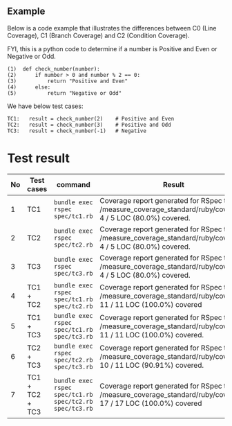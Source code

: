 
Example
-------

Below is a code example that illustrates the differences between C0 (Line Coverage), C1 (Branch Coverage) and C2 (Condition Coverage).

FYI, this is a python code to determine if a number is Positive and Even or Negative or Odd.

```
(1)  def check_number(number):
(2)      if number > 0 and number % 2 == 0:
(3)          return "Positive and Even"
(4)      else:
(5)          return "Negative or Odd"

```

We have below test cases:

```
TC1:   result = check_number(2)    # Positive and Even
TC2:   result = check_number(3)    # Positive and Odd
TC3:   result = check_number(-1)   # Negative
```

Test result
===========

| No | Test cases | command | Result |
| --- | --- | --- | --- |
| 1 | TC1 | `bundle exec rspec spec/tc1.rb` | Coverage report generated for RSpec to /measure_coverage_standard/ruby/coverage. 4 / 5 LOC (80.0%) covered. |
| 2 | TC2 | `bundle exec rspec spec/tc2.rb` | Coverage report generated for RSpec to /measure_coverage_standard/ruby/coverage. 4 / 5 LOC (80.0%) covered. |
| 3 | TC3 | `bundle exec rspec spec/tc3.rb` | Coverage report generated for RSpec to /measure_coverage_standard/ruby/coverage. 4 / 5 LOC (80.0%) covered. |
| 4 | TC1 + TC2 | `bundle exec rspec spec/tc1.rb spec/tc2.rb` | Coverage report generated for RSpec to /measure_coverage_standard/ruby/coverage. 11 / 11 LOC (100.0%) covered |
| 5 | TC1 + TC3 | `bundle exec rspec spec/tc1.rb spec/tc3.rb` | Coverage report generated for RSpec to /measure_coverage_standard/ruby/coverage. 11 / 11 LOC (100.0%) covered. |
| 6 | TC2 + TC3 | `bundle exec rspec spec/tc2.rb spec/tc3.rb` | Coverage report generated for RSpec to /measure_coverage_standard/ruby/coverage. 10 / 11 LOC (90.91%) covered. |
| 7 | TC1 + TC2 + TC3 | `bundle exec rspec spec/tc1.rb spec/tc2.rb spec/tc3.rb` | Coverage report generated for RSpec to /measure_coverage_standard/ruby/coverage. 17 / 17 LOC (100.0%) covered |
